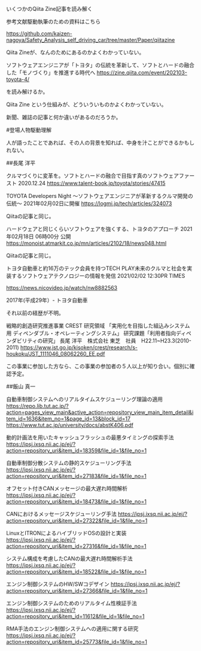いくつかのQiita Zine記事を読み解く

参考文献駆動執筆のための資料はこちら

https://github.com/kaizen-nagoya/Safety_Analysis_self_driving_car/tree/master/Paper/qiitazine


Qiita Zineが、なんのためにあるのかよくわかっていない。


ソフトウェアエンジニアが「トヨタ」の伝統を革新して、ソフトとハードの融合した「モノづくり」を推進する時代へ
https://zine.qiita.com/event/202103-toyota-4/

を読み解けるか。

Qiita Zine
という仕組みが、どういういものかよくわかっていない。

新聞、雑誌の記事と何か違いがあるのだろうか。

#登場人物駆動理解

人が語ったことであれば、その人の背景を知れば、中身を汁ことができるかもしれない。


##長尾 洋平


クルマづくりに変革を。ソフトとハードの融合で目指す真のソフトウェアファースト 2020.12.24
https://www.talent-book.jp/toyota/stories/47415

TOYOTA Developers Night 〜ソフトウェアエンジニアが革新するクルマ開発の伝統〜 2021年02月02日に開催
https://logmi.jp/tech/articles/324073

Qiitaの記事と同じ。

ハードウェアと同じくらいソフトウェアを強くする、トヨタのアプローチ 2021年02月18日 06時00分 公開
https://monoist.atmarkit.co.jp/mn/articles/2102/18/news048.html

Qiitaの記事と同じ。


トヨタ自動車と約16万のテック会員を持つTECH PLAY未来のクルマと社会を実装するソフトウェアテクノロジーの情報を発信
2021/02/02 12:30PR TIMES

https://news.nicovideo.jp/watch/nw8882563

2017年(平成29年）- トヨタ自動車

それ以前の経歴が不明。

戦略的創造研究推進事業 CREST 研究領域 「実用化を目指した組込みシステム用 ディペンダブル・オペレーティングシステム」 研究課題「利用者指向ディペンダビリティの研究」
長尾 洋平　株式会社 東芝　社員　H22.11~H23.3(2010-2011)
https://www.jst.go.jp/kisoken/crest/research/s-houkoku/JST_1111046_08062260_EE.pdf

この事業に参加した方なら、この事業の参加者の５人以上が知り合い。個別に確認予定。



##飯山 真一

自動車制御システムへのリアルタイムスケジューリング理論の適用
https://repo.lib.tut.ac.jp/?action=pages_view_main&active_action=repository_view_main_item_detail&item_id=1636&item_no=1&page_id=13&block_id=17
https://www.tut.ac.jp/university/docs/abstK406.pdf

動的計画法を用いたキャッシュフラッシュの最悪タイミングの探索手法
https://ipsj.ixsq.nii.ac.jp/ej/?action=repository_uri&item_id=18359&file_id=1&file_no=1

自動車制御分散システムの静的スケジューリング手法
https://ipsj.ixsq.nii.ac.jp/ej/?action=repository_uri&item_id=27183&file_id=1&file_no=1

オフセット付きCANメッセージの最大遅れ時間解析
https://ipsj.ixsq.nii.ac.jp/ej/?action=repository_uri&item_id=18473&file_id=1&file_no=1

CANにおけるメッセージスケジューリング手法
https://ipsj.ixsq.nii.ac.jp/ej/?action=repository_uri&item_id=27322&file_id=1&file_no=1

LinuxとITRONによるハイブリッドOSの設計と実装
https://ipsj.ixsq.nii.ac.jp/ej/?action=repository_uri&item_id=27316&file_id=1&file_no=1

システム構成を考慮したCANの最大遅れ時間解析手法
https://ipsj.ixsq.nii.ac.jp/ej/?action=repository_uri&item_id=18522&file_id=1&file_no=1

エンジン制御システムのHW/SWコデザイン
https://ipsj.ixsq.nii.ac.jp/ej/?action=repository_uri&item_id=27366&file_id=1&file_no=1

エンジン制御システムのためのリアルタイム性検証手法
https://ipsj.ixsq.nii.ac.jp/ej/?action=repository_uri&item_id=11612&file_id=1&file_no=1

RMA手法のエンジン制御システムへの適用に関する研究
https://ipsj.ixsq.nii.ac.jp/ej/?action=repository_uri&item_id=25773&file_id=1&file_no=1
